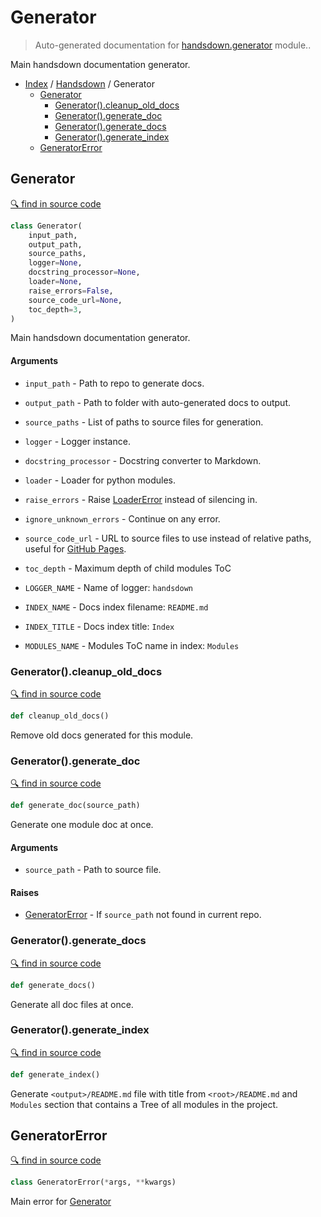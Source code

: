 # Generator

> Auto-generated documentation for [handsdown.generator](https://github.com/vemel/handsdown/blob/master/handsdown/generator.py) module..

Main handsdown documentation generator.

- [Index](../README.md#modules) / [Handsdown](index.md#handsdown) / Generator
  - [Generator](#generator)
    - [Generator().cleanup_old_docs](#generatorcleanup_old_docs)
    - [Generator().generate_doc](#generatorgenerate_doc)
    - [Generator().generate_docs](#generatorgenerate_docs)
    - [Generator().generate_index](#generatorgenerate_index)
  - [GeneratorError](#generatorerror)

## Generator

[🔍 find in source code](https://github.com/vemel/handsdown/blob/master/handsdown/generator.py#L34)

```python
class Generator(
    input_path,
    output_path,
    source_paths,
    logger=None,
    docstring_processor=None,
    loader=None,
    raise_errors=False,
    source_code_url=None,
    toc_depth=3,
)
```

Main handsdown documentation generator.

#### Arguments

- `input_path` - Path to repo to generate docs.
- `output_path` - Path to folder with auto-generated docs to output.
- `source_paths` - List of paths to source files for generation.
- `logger` - Logger instance.
- `docstring_processor` - Docstring converter to Markdown.
- `loader` - Loader for python modules.
- `raise_errors` - Raise [LoaderError](loader.md#loadererror) instead of silencing in.
- `ignore_unknown_errors` - Continue on any error.
- `source_code_url` - URL to source files to use instead of relative paths,
    useful for [GitHub Pages](https://pages.github.com/).
- `toc_depth` - Maximum depth of child modules ToC

- `LOGGER_NAME` - Name of logger: `handsdown`
- `INDEX_NAME` - Docs index filename: `README.md`
- `INDEX_TITLE` - Docs index title: `Index`
- `MODULES_NAME` - Modules ToC name in index: `Modules`

### Generator().cleanup_old_docs

[🔍 find in source code](https://github.com/vemel/handsdown/blob/master/handsdown/generator.py#L129)

```python
def cleanup_old_docs()
```

Remove old docs generated for this module.

### Generator().generate_doc

[🔍 find in source code](https://github.com/vemel/handsdown/blob/master/handsdown/generator.py#L163)

```python
def generate_doc(source_path)
```

Generate one module doc at once.

#### Arguments

- `source_path` - Path to source file.

#### Raises

- [GeneratorError](#generatorerror) - If `source_path` not found in current repo.

### Generator().generate_docs

[🔍 find in source code](https://github.com/vemel/handsdown/blob/master/handsdown/generator.py#L274)

```python
def generate_docs()
```

Generate all doc files at once.

### Generator().generate_index

[🔍 find in source code](https://github.com/vemel/handsdown/blob/master/handsdown/generator.py#L290)

```python
def generate_index()
```

Generate `<output>/README.md` file with title from `<root>/README.md` and `Modules`
section that contains a Tree of all modules in the project.

## GeneratorError

[🔍 find in source code](https://github.com/vemel/handsdown/blob/master/handsdown/generator.py#L28)

```python
class GeneratorError(*args, **kwargs)
```

Main error for [Generator](#generator)
